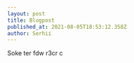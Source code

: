 ```yaml
---
layout: post
title: Blogpost
published_at: 2021-08-05T18:53:12.358Z
author: Serhii
---
```

Soke ter fdw r3cr c